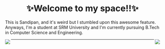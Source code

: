 <h1 align="center">✨Welcome to my space!!✨</h1>
<p>This is Sandipan, and it's weird but I stumbled upon this awesome feature. Anyways, I'm a student at SRM University and I'm currently pursuing B.Tech in Computer Science and Engineering.</p>

<img align="left" src="https://github-readme-stats.vercel.app/api?username=sandip2224&show_icons=true&theme=dracula&count_private=true" />
<img align="right" src="https://github-readme-stats.vercel.app/api/top-langs/?username=sandip2224&theme=dracula&hide=css,c%23" />

<hr>

